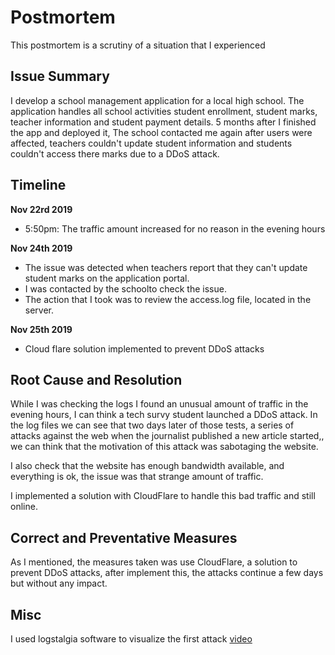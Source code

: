 # Postmortem

This postmortem is a scrutiny of a situation that I experienced

## Issue Summary

I develop a school management application for a local high school. The application handles all school activities student enrollment, student marks, teacher information and student payment details. 5 months after I finished  the app and deployed it, The school contacted me again after users were affected, teachers couldn't update student information and students couldn't access there marks due to a DDoS attack.

## Timeline
**Nov 22rd 2019**

* 5:50pm: The traffic amount increased for no reason in the evening hours

**Nov 24th 2019**    
* The issue was detected when teachers report that they can't update student marks on the application portal.
* I was contacted by the schoolto check the issue.
* The action that I took was to review the access.log file, located in the server.

**Nov 25th 2019**
* Cloud flare solution implemented to prevent DDoS attacks



## Root Cause and Resolution
While I was checking the logs I found an unusual amount of traffic in the evening hours, I can think a tech survy student launched a DDoS attack. In the log files we can see that two days later of those tests, a series of attacks against the web when the journalist published a new article started,, we can think that the motivation of this attack was sabotaging the website.

I also check that the website has enough bandwidth available, and everything is ok, the issue was that strange amount of traffic.

I implemented a solution with CloudFlare to handle this bad traffic and still online. 


## Correct and Preventative Measures

As I mentioned, the measures taken was use CloudFlare, a solution to prevent DDoS attacks, after implement this, the attacks continue a few days but without any impact.

## Misc

I used logstalgia software to visualize the first attack [video](https://www.youtube.com/watch?v=FLmF35Xs4bg)
